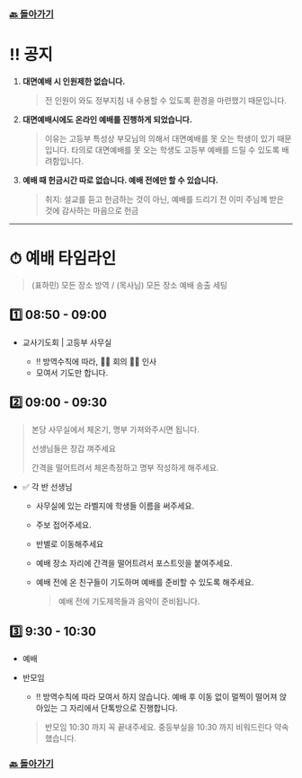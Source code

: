 ### [🔙 돌아가기](https://pyohamen.github.io/README.html)

# ‼️ 공지

1. **대면예배 시 인원제한 없습니다.**

   > 전 인원이 와도 정부지침 내 수용할 수 있도록 환경을 마련했기 때문입니다.

2. **대면예배시에도 온라인 예배를 진행하게 되었습니다.**

   > 이유는 고등부 특성상 부모님의 의해서 대면예배를 못 오는 학생이 있기 때문입니다. 타의로 대면예배를 못 오는 학생도 고등부 예배를 드릴 수 있도록 배려함입니다.

3. **예배 때 헌금시간 따로 없습니다. 예배 전에만 할 수 있습니다.**

   > 취지: 설교를 듣고 헌금하는 것이 아닌, 예배를 드리기 전 이미 주님께 받은 것에 감사하는 마음으로 헌금

---



# ⏱ 예배 타임라인

> (표하민) 모든 장소 방역 / (목사님) 모든 장소 예배 송출 세팅

## 1️⃣ 08:50 - 09:00

- 교사기도회 | 고등부 사무실

  - ‼️ 방역수칙에 따라, 🙅‍♂️ 회의 🙅‍♂️ 인사
  - 모여서 기도만 합니다.
  
  

## 2️⃣ 09:00 - 09:30

> 본당 사무실에서 체온기, 명부 가져와주시면 됩니다.
>
> 선생님들은 장갑 껴주세요
>
> 간격을 떨어트려서  체온측정하고 명부 작성하게 해주세요.

- ✅ 각 반 선생님

  - 사무실에 있는 라벨지에 학생들 이름을 써주세요.

  - 주보 접어주세요.

  - 반별로 이동해주세요

  - 예배 장소 자리에 간격을 떨어트려서 포스트잇을 붙여주세요.
  
  - 예배 전에 온 친구들이 기도하며 예배를 준비할 수 있도록 해주세요.
  
    > 예배 전에 기도제목들과 음악이 준비됩니다.




## 3️⃣ 9:30 - 10:30

- 예배

- 반모임

  - ‼️ 방역수칙에 따라 모여서 하지 않습니다. 예배 후 이동 없이 멀찍이 떨어져 앉아있는 그 자리에서 단톡방으로 진행합니다.

  > 반모임 10:30 까지 꼭 끝내주세요. 중등부실을 10:30 까지 비워드린다 약속했습니다.




### [🔙 돌아가기](https://pyohamen.github.io/README.html)

